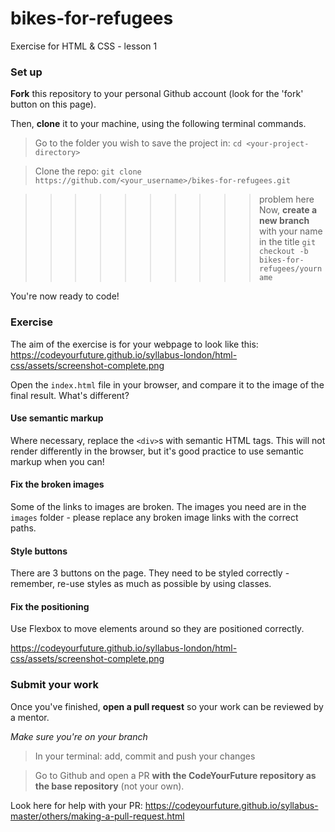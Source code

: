 # bikes-for-refugees
Exercise for HTML & CSS - lesson 1

### Set up

**Fork** this repository to your personal Github account (look for the 'fork' button on this page).

Then, **clone** it to your machine, using the following terminal commands.

>Go to the folder you wish to save the project in:
`cd <your-project-directory>`

>Clone the repo:
`git clone https://github.com/<your_username>/bikes-for-refugees.git`

>>>>>>>>>>problem here
Now, **create a new branch** with your name in the title
>`git checkout -b bikes-for-refugees/yourname`

You're now ready to code!

### Exercise

The aim of the exercise is for your webpage to look like this: 
https://codeyourfuture.github.io/syllabus-london/html-css/assets/screenshot-complete.png

Open the `index.html` file in your browser, and compare it to the image of the final result. What's different?

#### Use semantic markup

Where necessary, replace the `<div>`s with semantic HTML tags. This will not render differently in the browser, but it's good practice to use semantic markup when you can!

#### Fix the broken images

Some of the links to images are broken. The images you need are in the `images` folder - please replace any broken image links with the correct paths.

#### Style buttons

There are 3 buttons on the page. They need to be styled correctly - remember, re-use styles as much as possible by using classes.

#### Fix the positioning

Use Flexbox to move elements around so they are positioned correctly.

https://codeyourfuture.github.io/syllabus-london/html-css/assets/screenshot-complete.png


### Submit your work

Once you've finished, **open a pull request** so your work can be reviewed by a mentor.

_Make sure you're on your branch_

> In your terminal: add, commit and push your changes

> Go to Github and open a PR **with the CodeYourFuture repository as the base repository** (not your own).

Look here for help with your PR: https://codeyourfuture.github.io/syllabus-master/others/making-a-pull-request.html
